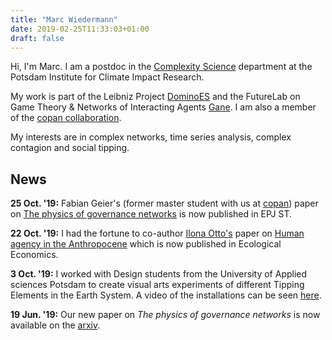 ```yaml
---
title: "Marc Wiedermann"
date: 2019-02-25T11:33:03+01:00
draft: false
---
```


Hi, I'm Marc. I am a postdoc in the [Complexity
Science](https://www.pik-potsdam.de/research/complexity-science) department at
the Potsdam Institute for Climate Impact Research. 

My work is part of the Leibniz Project
[DominoES](https://www.pik-potsdam.de/research/projects/activities/dominoes)
and the FutureLab on Game Theory & Networks of Interacting Agents
[Gane](https://www.pik-potsdam.de/research/futurelabs/gane). I am also a member
of the [copan
collaboration](https://www.pik-potsdam.de/research/projects/activities/copan).

My interests are in complex networks, time series analysis, complex contagion and social tipping.

## News

**25 Oct. '19:** Fabian Geier's (former master student with us at
[copan](https://www.pik-potsdam.de/research/projects/activities/copan)) paper
on [The physics of governance networks](https://doi.org/10.1140/epjst/e2019-900120-4)
is now published in EPJ ST.

**22 Oct. '19:** I had the fortune to co-author [Ilona
Otto's](https://www.pik-potsdam.de/members/banaszak/) paper on [Human agency in
the Anthropocene](https://doi.org/10.1016/j.ecolecon.2019.106463) which is now
published in Ecological Economics.

**3 Oct. '19:** I worked with Design students from the University of Applied
sciences Potsdam to create visual arts experiments of different Tipping
Elements in the Earth System. A video of the installations can be seen
[here](https://vimeo.com/363540500).

**19 Jun. '19:** Our new paper on *The physics of governance networks* is now
available on the [arxiv](https://arxiv.org/abs/1906.08679).
